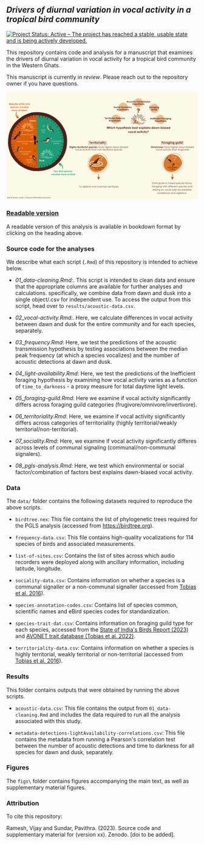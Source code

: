 ## *Drivers of diurnal variation in vocal activity in a tropical bird community*

<!-- badges: start -->

[![Project Status: Active – The project has reached a stable, usable state and is being actively developed.](https://www.repostatus.org/badges/latest/active.svg)](https://www.repostatus.org/#active) <!-- badges: end -->

This repository contains code and analysis for a manuscript that examines the drivers of diurnal variation in vocal activity for a tropical bird community in the Western Ghats.

This manuscript is currently in *review*. Please reach out to the repository owner if you have questions.

![](figs/graphical_abstract.png)

### [Readable version](https://vjjan91.github.io/diurnal-Acoustics/)

A readable version of this analysis is available in bookdown format by clicking on the heading above.

### Source code for the analyses

We describe what each script (`.Rmd`) of this repository is intended to achieve below.

-   *01_data-cleaning.Rmd:*. This script is intended to clean data and ensure that the appropriate columns are available for further analyses and calculations. specifically, we combine data from dawn and dusk into a single object/.csv for independent use. To access the output from this script, head over to `results/acoustic-data.csv`.

-   *02_vocal-activity.Rmd:*. Here, we calculate differences in vocal activity between dawn and dusk for the entire community and for each species, separately.

-   *03_frequency.Rmd*: Here, we test the predictions of the acoustic transmission hypothesis by testing associations between the median peak frequency (at which a species vocalizes) and the number of acoustic detections at dawn and dusk.

-   *04_light-availability.Rmd*: Here, we test the predictions of the Inefficient foraging hypothesis by examining how vocal activity varies as a function of `time_to_darkness` - a proxy measure for total daytime light levels.

-   *05_foraging-guild.Rmd*: Here we examine if vocal activity significantly differs across foraging guild categories (frugivore/omnivore/invertivore).

-   *06_territoriality.Rmd*: Here, we examine if vocal activity significantly differs across categories of territoriality (highly territorial/weakly territorial/non-territorial).

-   *07_sociality.Rmd*: Here, we examine if vocal activity significantly differes across levels of communal signaling (communal/non-communal signalers).

-   *08_pgls-analysis.Rmd:* Here, we test which environmental or social factor/combination of factors best explains dawn-biased vocal activity.

### Data

The `data/` folder contains the following datasets required to reproduce the above scripts.

-   `birdtree.nex`: This file contains the list of phylogenetic trees required for the PGLS analysis (accessed from <https://birdtree.org>).

-   `frequency-data.csv`: This file contains high-quality vocalizations for 114 species of birds and associated measurements.

-   `list-of-sites.csv`: Contains the list of sites across which audio recorders were deployed along with ancillary information, including latitude, longitude.

-   `sociality-data.csv`: Contains information on whether a species is a communal signaller or a non-communal signaller (accessed from [Tobias et al. 2016](https://www.frontiersin.org/journals/ecology-and-evolution/articles/10.3389/fevo.2016.00074/full)).

-   `species-annotation-codes.csv`: Contains list of species common, scientific names and eBird species codes for standardization.

-   `species-trait-dat.csv`: Contains information on foraging guild type for each species, accessed from the [State of India's Birds Report (2023)](https://stateofindiasbirds.in/) and [AVONET trait database (Tobias et al. 2022)](https://onlinelibrary.wiley.com/doi/full/10.1111/ele.13898).

-   `territoriality-data.csv`: Contains information on whether a species is highly territorial, weakly territorial or non-territorial (accessed from [Tobias et al. 2016](https://www.frontiersin.org/journals/ecology-and-evolution/articles/10.3389/fevo.2016.00074/full)).

### Results

This folder contains outputs that were obtained by running the above scripts.

-   `acoustic-data.csv`: This file contains the output from `01_data-cleaning.Rmd` and includes the data required to run all the analysis associated with this study.

-   `metadata-detections-lightAvailability-correlations.csv`: This file contains the metadata from running a Pearson's correlation test between the number of acoustic detections and time to darkness for all species for dawn and dusk, separately.

### Figures

The `figs\` folder contains figures accompanying the main text, as well as supplementary material figures.

### Attribution

To cite this repository:

Ramesh, Vijay and Sundar, Pavithra. (2023). Source code and supplementary material for <edit information here>(version xx). Zenodo. [doi to be added].
